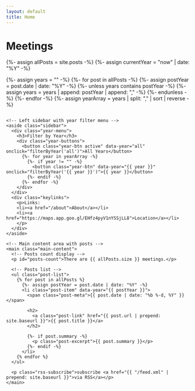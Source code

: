 ```yaml
---
layout: default
title: Home
---
```

<div class="home">

  <h1 class="page-heading">Meetings</h1>

  {%- assign allPosts = site.posts -%}
  {%- assign currentYear = "now" | date: "%Y" -%}
  
  <!-- Create array of unique years from posts -->
  {%- assign years = "" -%}
  {%- for post in allPosts -%}
    {%- assign postYear = post.date | date: "%Y" -%}
    {%- unless years contains postYear -%}
      {%- assign years = years | append: postYear | append: "," -%}
    {%- endunless -%}
  {%- endfor -%}
  {%- assign yearArray = years | split: "," | sort | reverse -%}

  <!-- Two-column layout container -->
  <div class="content-container">
    
    <!-- Left sidebar with year filter menu -->
    <aside class="sidebar">
      <div class="year-menu">
        <h3>Filter by Year</h3>
        <div class="year-buttons">
          <button class="year-btn active" data-year="all" onclick="filterByYear('all')">All Years</button>
          {%- for year in yearArray -%}
            {%- if year != "" -%}
              <button class="year-btn" data-year="{{ year }}" onclick="filterByYear('{{ year }}')">{{ year }}</button>
            {%- endif -%}
          {%- endfor -%}
        </div>
      </div>
      <div class="keylinks">
        <p>Links:
        <li><a href="/about">About</a></li>
        <li><a href="https://maps.app.goo.gl/EHfz4pyV1nYSSjLL8">Location</a></li>
        </p>
      </div>
    </aside>

    <!-- Main content area with posts -->
    <main class="main-content">
      <!-- Posts count display -->
      <p id="posts-count">There are {{ allPosts.size }} meetings.</p>

      <!-- Posts list -->
      <ul class="post-list">
        {% for post in allPosts %}
          {%- assign postYear = post.date | date: "%Y" -%}
          <li class="post-item" data-year="{{ postYear }}">
            <span class="post-meta">{{ post.date | date: "%b %-d, %Y" }}</span>

            <h2>
              <a class="post-link" href="{{ post.url | prepend: site.baseurl }}">{{ post.title }}</a>
            </h2>
            
            {%- if post.summary -%}
              <p class="post-excerpt">{{ post.summary }}</p>
            {%- endif -%}
          </li>
        {% endfor %}
      </ul>

      <p class="rss-subscribe">subscribe <a href="{{ "/feed.xml" | prepend: site.baseurl }}">via RSS</a></p>
    </main>
    
  </div>

</div>

<style>
  /* Two-column layout */
  .content-container {
    display: flex;
    gap: 2em;
    align-items: flex-start;
  }
  
  /* Left sidebar */
  .sidebar {
    flex: 0 0 150px; /* Fixed width sidebar */
    position: sticky;
    top: 20px; /* Stick to top when scrolling */
  }
  
  /* Main content area */
  .main-content {
    flex: 1; /* Take remaining space */
    min-width: 0; /* Allow content to shrink */
  }
  
  /* Year menu styling */
  .year-menu {
    background-color: #f8f9fa;
    border: 2px solid #2c5aa0;
    border-radius: 8px;
    padding: 1em;
  }
  
  .year-menu h3 {
    margin-top: 0;
    margin-bottom: 1em;
    color: #2c5aa0;
    font-size: 1.1em;
  }
  
  .year-buttons {
    display: flex;
    flex-direction: column; /* Stack buttons vertically */
    gap: 0.5em;
  }
  
  .year-btn {
    background-color: #ffffff;
    border: 2px solid #2c5aa0;
    color: #2c5aa0;
    padding: 0.8em 1em;
    cursor: pointer;
    border-radius: 4px;
    font-weight: bold;
    transition: all 0.3s ease;
    text-align: center;
    width: 100%;
  }
  
  .year-btn:hover {
    background-color: #2c5aa0;
    color: white;
    transform: translateY(-1px);
    box-shadow: 0 2px 4px rgba(44, 90, 160, 0.3);
  }
  
  .year-btn.active {
    background-color: #2c5aa0;
    color: white;
    box-shadow: 0 2px 4px rgba(44, 90, 160, 0.3);
  }
  
  /* Post items styling */
  .post-item {
    margin-bottom: .75em;
    padding-bottom: 1em;
    border-bottom: 1px solid #eee;
  }
  
  .post-item.hidden {
    display: none;
  }
  
  .post-excerpt {
    color: #666;
    font-style: italic;
    margin-top: 0.2em;
  }
  
  /* Posts count styling */
  #posts-count {
    font-weight: bold;
    color: #2c5aa0;
    margin-bottom: 1.5em;
    padding-bottom: 0.5em;
    border-bottom: 2px solid #2c5aa0;
  }
  
  /* Responsive design */
  @media (max-width: 768px) {
    .content-container {
      flex-direction: column;
      gap: 1em;
    }
    
    .sidebar {
      flex: none;
      position: static;
      width: 100%;
    }
    
    .year-buttons {
      flex-direction: row;
      flex-wrap: wrap;
    }
    
    .year-btn {
      flex: 1;
      min-width: 80px;
    }
  }
</style>

<script>
  function filterByYear(selectedYear) {
    // Update button states
    const buttons = document.querySelectorAll('.year-btn');
    buttons.forEach(btn => {
      btn.classList.remove('active');
      if (btn.dataset.year === selectedYear) {
        btn.classList.add('active');
      }
    });
    
    // Filter posts
    const posts = document.querySelectorAll('.post-item');
    let visibleCount = 0;
    
    posts.forEach(post => {
      const postYear = post.dataset.year;
      if (selectedYear === 'all' || postYear === selectedYear) {
        post.classList.remove('hidden');
        visibleCount++;
      } else {
        post.classList.add('hidden');
      }
    });
    
    // Update posts count
    const countEl = document.getElementById('posts-count');
    if (selectedYear === 'all') {
      countEl.textContent = `There are ${visibleCount} meetings.`;
    } else {
      countEl.textContent = `There are ${visibleCount} meetings in ${selectedYear}.`;
    }
  }
  
  // Set default to current year on page load
  document.addEventListener('DOMContentLoaded', function() {
    const currentYear = new Date().getFullYear().toString();
    const currentYearBtn = document.querySelector(`[data-year="${currentYear}"]`);
    
    if (currentYearBtn) {
      // Default to current year if it exists
      filterByYear(currentYear);
    } else {
      // If current year doesn't exist, default to "All Years"
      filterByYear('all');
    }
  });
</script>